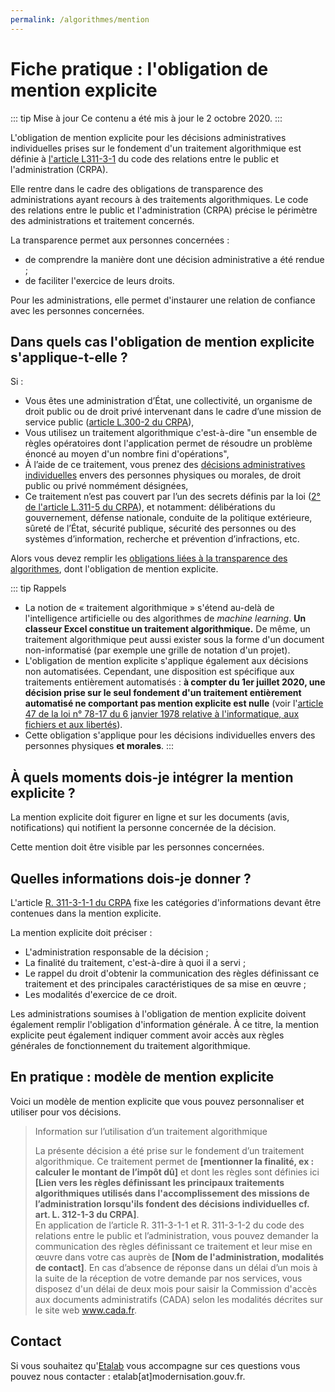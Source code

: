```yaml
---
permalink: /algorithmes/mention
---
```


# Fiche pratique : l'obligation de mention explicite 

::: tip Mise à jour
Ce contenu a été mis à jour le 2 octobre 2020.
:::

L'obligation de mention explicite pour les décisions administratives individuelles prises sur le fondement d'un traitement algorithmique est définie à [l'article L311-3-1](https://www.legifrance.gouv.fr/affichCodeArticle.do?cidTexte=LEGITEXT000031366350&idArticle=LEGIARTI000033205535&dateTexte=&categorieLien=cid) du code des relations entre le public et l'administration (CRPA). 

Elle rentre dans le cadre des obligations de transparence des administrations ayant recours à des traitements algorithmiques. Le code des relations entre le public et l'administration (CRPA) précise le périmètre des administrations et traitement concernés. 

La transparence permet aux personnes concernées : 
- de comprendre la manière dont une décision administrative a été rendue ;
- de faciliter l'exercice de leurs droits.

Pour les administrations, elle permet d'instaurer une relation de confiance avec les personnes concernées. 

## Dans quels cas l'obligation de mention explicite s'applique-t-elle ?

Si :

* Vous êtes une administration d’État, une collectivité, un organisme de droit public ou de droit privé intervenant dans le cadre d’une mission de service public ([article L.300-2 du CRPA](https://www.legifrance.gouv.fr/affichCodeArticle.do?idArticle=LEGIARTI000033218936&cidTexte=LEGITEXT000031366350&dateTexte=20161009)),
* Vous utilisez un traitement algorithmique c'est-à-dire "un ensemble de règles opératoires dont l'application permet de résoudre un problème énoncé au moyen d'un nombre fini d'opérations",
* À l’aide de ce traitement, vous prenez des [décisions administratives individuelles](https://www.legifrance.gouv.fr/affichCodeArticle.do?idArticle=LEGIARTI000031367495&cidTexte=LEGITEXT000031366350&dateTexte=20160101) envers des personnes physiques ou morales, de droit public ou privé nommément désignées,
* Ce traitement n’est pas couvert par l’un des secrets définis par la loi ([2° de l'article L.311-5 du CRPA](https://www.legifrance.gouv.fr/affichCodeArticle.do?idArticle=LEGIARTI000033265181&cidTexte=LEGITEXT000031366350&dateTexte=20170701)), et notamment: délibérations du gouvernement, défense nationale, conduite de la politique extérieure, sûreté de l’État, sécurité publique, sécurité des personnes ou des systèmes d’information, recherche et prévention d’infractions, etc.

Alors vous devez remplir les [obligations liées à la transparence des algorithmes](https://guides.etalab.gouv.fr/algorithmes/guide/#quelles-sont-ces-obligations-en-matiere-de-transparence), dont l'obligation de mention explicite.

::: tip Rappels
* La notion de « traitement algorithmique » s'étend au-delà de l'intelligence artificielle ou des algorithmes de _machine learning_. **Un classeur Excel constitue un traitement algorithmique.** De même, un traitement algorithmique peut aussi exister sous la forme d'un document non-informatisé (par exemple une grille de notation d'un projet).
* L'obligation de mention explicite s'applique également aux décisions non automatisées. Cependant, une disposition est spécifique aux traitements entièrement automatisés : **à compter du 1er juillet 2020, une décision prise sur le seul fondement d'un traitement entièrement automatisé ne comportant pas mention explicite est nulle** (voir l'[article 47 de la loi n° 78-17 du 6 janvier 1978 relative à l'informatique, aux fichiers et aux libertés](https://www.legifrance.gouv.fr/affichTexteArticle.do;jsessionid=BA2A3F5899F111B7EABC111BA4B752CE.tplgfr34s_2?idArticle=LEGIARTI000037823131&cidTexte=JORFTEXT000000886460&categorieLien=id&dateTexte=)).
* Cette obligation s'applique pour les décisions individuelles envers des personnes physiques **et morales**. 
:::

## À quels moments dois-je intégrer la mention explicite ?

La mention explicite doit figurer en ligne et sur les documents (avis, notifications) qui notifient la personne concernée de la décision. 

Cette mention doit être visible par les personnes concernées.

## Quelles informations dois-je donner ? 

L'article [R. 311-3-1-1 du CRPA](https://www.legifrance.gouv.fr/affichCodeArticle.do;jsessionid=3BD4AC70ED5800EEB9A01985D717BA0E.tplgfr34s_2?idArticle=LEGIARTI000034195878&cidTexte=LEGITEXT000031366350&dateTexte=20200622) fixe les catégories d'informations devant être contenues dans la mention explicite. 

La mention explicite doit préciser : 
* L'administration responsable de la décision ;
* La finalité du traitement, c'est-à-dire à quoi il a servi ;
* Le rappel du droit d'obtenir la communication des règles définissant ce traitement et des principales caractéristiques de sa mise en œuvre ;
* Les modalités d'exercice de ce droit. 

Les administrations soumises à l'obligation de mention explicite doivent également remplir l'obligation d'information générale. À ce titre, la mention explicite peut également indiquer comment avoir accès aux règles générales de fonctionnement du traitement algorithmique.

## En pratique : modèle de mention explicite 

Voici un modèle de mention explicite que vous pouvez personnaliser et utiliser pour vos décisions. 

> Information sur l’utilisation d’un traitement algorithmique
> 
> La présente décision a été prise sur le fondement d’un traitement algorithmique. Ce traitement permet  de **[mentionner la finalité, ex : calculer le montant de l’impôt dû]** et dont les règles sont définies ici **[Lien vers les règles définissant les principaux traitements algorithmiques utilisés dans l'accomplissement des missions de l’administration lorsqu'ils fondent des décisions individuelles cf. art. L. 312-1-3 du CRPA]**.<br>
> En application de l’article R. 311-3-1-1 et R. 311-3-1-2 du code des relations entre le public et l’administration, vous pouvez demander la communication des règles définissant ce traitement et leur mise en œuvre dans votre cas auprès de **[Nom de l'administration, modalités de contact]**. En cas d’absence de réponse dans un délai d’un mois à la suite de la réception de votre demande par nos services, vous disposez d'un délai de deux mois pour saisir la Commission d'accès aux documents administratifs (CADA) selon les modalités décrites sur le site web www.cada.fr.

## Contact
Si vous souhaitez qu'[Etalab](https://www.etalab.gouv.fr/qui-sommes-nous) vous accompagne sur ces questions vous pouvez nous contacter : etalab[at]modernisation.gouv.fr.
